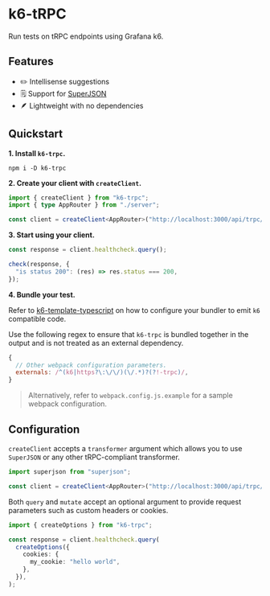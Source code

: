 # k6-tRPC

Run tests on tRPC endpoints using Grafana k6.

## Features

- ✏️ Intellisense suggestions
- 🗒️ Support for [SuperJSON](https://github.com/blitz-js/superjson)
- 🪶 Lightweight with no dependencies

## Quickstart

**1. Install `k6-trpc`.**

```shell
npm i -D k6-trpc
```

**2. Create your client with `createClient`.**

```typescript
import { createClient } from "k6-trpc";
import { type AppRouter } from "./server";

const client = createClient<AppRouter>("http://localhost:3000/api/trpc/");
```

**3. Start using your client.**

```typescript
const response = client.healthcheck.query();

check(response, {
  "is status 200": (res) => res.status === 200,
});
```

**4. Bundle your test.**

Refer to [k6-template-typescript](https://github.com/grafana/k6-template-typescript) on how to configure your bundler to emit `k6` compatible code.

Use the following regex to ensure that `k6-trpc` is bundled together in the output and is not treated as an external dependency.

```javascript
{
  // Other webpack configuration parameters.
  externals: /^(k6|https?\:\/\/)(\/.*)?(?!-trpc)/,
}
```

> Alternatively, refer to `webpack.config.js.example` for a sample webpack configuration.

## Configuration

`createClient` accepts a `transformer` argument which allows you to use `SuperJSON` or any other tRPC-compliant transformer.

```typescript
import superjson from "superjson";

const client = createClient<AppRouter>("http://localhost:3000/api/trpc/", superjson);
```

Both `query` and `mutate` accept an optional argument to provide request parameters such as custom headers or cookies.

```typescript
import { createOptions } from "k6-trpc";

const response = client.healthcheck.query(
  createOptions({
    cookies: {
      my_cookie: "hello world",
    },
  }),
);
```
